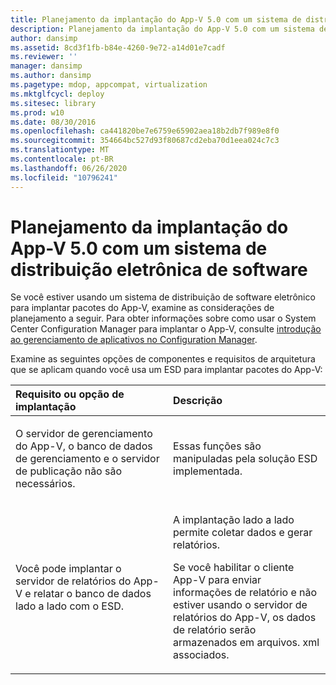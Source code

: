 ```yaml
---
title: Planejamento da implantação do App-V 5.0 com um sistema de distribuição eletrônica de software
description: Planejamento da implantação do App-V 5.0 com um sistema de distribuição eletrônica de software
author: dansimp
ms.assetid: 8cd3f1fb-b84e-4260-9e72-a14d01e7cadf
ms.reviewer: ''
manager: dansimp
ms.author: dansimp
ms.pagetype: mdop, appcompat, virtualization
ms.mktglfcycl: deploy
ms.sitesec: library
ms.prod: w10
ms.date: 08/30/2016
ms.openlocfilehash: ca441820be7e6759e65902aea18b2db7f989e8f0
ms.sourcegitcommit: 354664bc527d93f80687cd2eba70d1eea024c7c3
ms.translationtype: MT
ms.contentlocale: pt-BR
ms.lasthandoff: 06/26/2020
ms.locfileid: "10796241"
---
```

# Planejamento da implantação do App-V 5.0 com um sistema de distribuição eletrônica de software


Se você estiver usando um sistema de distribuição de software eletrônico para implantar pacotes do App-V, examine as considerações de planejamento a seguir. Para obter informações sobre como usar o System Center Configuration Manager para implantar o App-V, consulte [introdução ao gerenciamento de aplicativos no Configuration Manager](https://go.microsoft.com/fwlink/?LinkId=281816).

Examine as seguintes opções de componentes e requisitos de arquitetura que se aplicam quando você usa um ESD para implantar pacotes do App-V:

<table>
<colgroup>
<col width="50%" />
<col width="50%" />
</colgroup>
<thead>
<tr class="header">
<th align="left">Requisito ou opção de implantação</th>
<th align="left">Descrição</th>
</tr>
</thead>
<tbody>
<tr class="odd">
<td align="left"><p>O servidor de gerenciamento do App-V, o banco de dados de gerenciamento e o servidor de publicação não são necessários.</p></td>
<td align="left"><p>Essas funções são manipuladas pela solução ESD implementada.</p></td>
</tr>
<tr class="even">
<td align="left"><p>Você pode implantar o servidor de relatórios do App-V e relatar o banco de dados lado a lado com o ESD.</p></td>
<td align="left"><p>A implantação lado a lado permite coletar dados e gerar relatórios.</p>
<p>Se você habilitar o cliente App-V para enviar informações de relatório e não estiver usando o servidor de relatórios do App-V, os dados de relatório serão armazenados em arquivos. xml associados.</p></td>
</tr>
</tbody>
</table>

 






 

 






